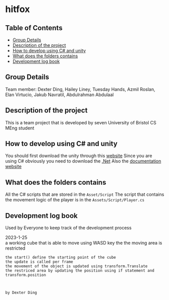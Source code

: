 # hitfox

## Table of Contents 
- [Group Details](#group-details)
- [Description of the project](#description-of-the-project)
- [How to develop using C# and unity](#how-to-develop-using-c-and-unity)
- [What does the folders contains](#what-does-the-folders-contains)
- [Development log book](#development-log-book)

## Group Details
Team member: Dexter Ding, Hailey Liney, Tuesday Hands, Azmil Roslan, Elan Virtucio, Jakub Navratil, Abdulrahman Abdulaal

## Description of the project
This is a team project that is developed by seven University of Bristol CS MEng student

## How to develop using C# and unity 
You should first download the unity through this [website](https://unity.com/)
Since you are using C# obviously you need to download the [.Net](https://dotnet.microsoft.com/en-us/)
Also the [documentation website](https://docs.unity3d.com/ScriptReference/index.html)

## What does the folders contains
All the C# scripts that are stored in the `Asset/Script`
The script that contains the movement logic of the player is in the `Assets/Script/Player.cs`


## Development log book 
Used by Everyone to keep track of the development process

2023-1-25   
    a working cube that is able to move using WASD key 
    the the moving area is restricted       
    
    the start() define the starting point of the cube 
    the update is called per frame
    the movement of the object is updated using transform.Translate
    the restriced area by updating the position using if statement and transform.position

    
    
    by Dexter Ding
